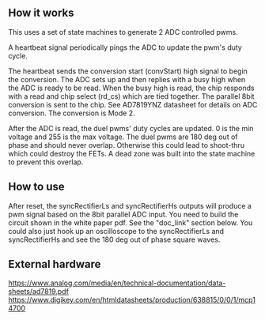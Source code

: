 <!---

This file is used to generate your project datasheet. Please fill in the information below and delete any unused
sections.

You can also include images in this folder and reference them in the markdown. Each image must be less than
512 kb in size, and the combined size of all images must be less than 1 MB.
-->

## How it works

This uses a set of state machines to generate 2 ADC controlled pwms. 
      
A heartbeat signal periodically pings the ADC to update the pwm's duty cycle. 

The heartbeat sends the conversion start (convStart) high signal to begin the conversion. The ADC sets up 
and then replies with a busy high when the ADC is ready to be read. When the busy high is read, the chip responds with a read and chip select 
(rd_cs) which are tied together. The parallel 8bit conversion is sent to the chip. See AD7819YNZ datasheet for details on ADC conversion. The
conversion is Mode 2.

After the ADC is read, the duel pwms' duty cycles are updated. 0 is the min voltage and 255 is the max voltage. The duel pwms are 180 deg out of
phase and should never overlap. Otherwise this could lead to shoot-thru which could destroy the FETs. A dead zone was built into the state machine 
to prevent this overlap.

## How to use

After reset, the syncRectifierLs and syncRectifierHs outputs will produce a pwm signal based on the 8bit parallel ADC input.
You need to build the circuit shown in the white paper pdf. See the "doc_link" section below. You could also just hook up an oscilloscope to 
the syncRectifierLs and syncRectifierHs and see the 180 deg out of phase square waves.

## External hardware

https://www.analog.com/media/en/technical-documentation/data-sheets/ad7819.pdf
https://www.digikey.com/en/htmldatasheets/production/638815/0/0/1/mcp14700
